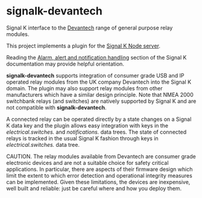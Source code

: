 # signalk-devantech

Signal K interface to the
[Devantech](https://www.devantech.co.uk)
range of general purpose relay modules.

This project implements a plugin for the
[Signal K Node server](https://github.com/SignalK/signalk-server-node).

Reading the
[Alarm, alert and notification handling](http://signalk.org/specification/1.0.0/doc/notifications.html)
section of the Signal K documentation may provide helpful orientation.

__signalk-devantech__ supports integration of consumer grade USB and IP operated
relay modules from the UK company Devantech into the Signal K domain.
The plugin may also support relay modules from other manufacturers which have
a similar design principle.
Note that NMEA 2000 switchbank relays (and switches) are natively supported by
Signal K and are not compatible with __signalk-devantech__.

A connected relay can be operated directly by a state changes on a Signal K
data key and the plugin allows easy integration with keys in the
_electrical.switches._ and _notifications._ data trees.
The state of connected relays is tracked in the usual Signal K fashion through
keys in _electrical.switches._ data tree.

CAUTION. The relay modules available from Devantech are consumer grade
electronic devices and are not a suitable choice for safety critical
applications.
In particular, there are aspects of their firmware design which limit the
extent to which error detection and operational integrity measures can be
implemented.
Given these limitations, the devices are inexpensive, well built and reliable:
just be careful where and how you deploy them.

